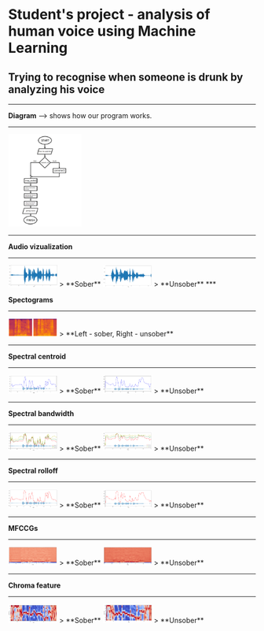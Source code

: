 # Student's project - analysis of human voice using Machine Learning
## Trying to recognise when someone is drunk by analyzing his voice

***

**Diagram** --> shows how our program works. 

***

<img src = "Code/photos/voicesignalsdiagram.png" width = "150" >

***

**Audio vizualization**

***
<img src = "Code/photos/wavesober.png" width = "100" >
> **Sober**
<img src = "Code/photos/waveunsober.png" width = "100" >
> **Unsober**
***

**Spectograms**

***
<img src = "Code/photos/spectograms.png" width = "100" >
> **Left - sober, Right - unsober**

***

**Spectral centroid**

***
<img src = "Code/photos/spectralcentroidsober.png" width = "100" >
> **Sober**
<img src = "Code/photos/spectralcentroidunsober.png" width = "100" >
> **Unsober**

***

**Spectral bandwidth**

***
<img src = "Code/photos/spectralbandwidthsober.png" width = "100" >
> **Sober**
<img src = "Code/photos/spectralbandwidthunsober.png" width = "100" >
> **Unsober**

***

**Spectral rolloff**

***
<img src = "Code/photos/spectralrolloffsober.png" width = "100" >
> **Sober**
<img src = "Code/photos/spectralrolloffunsober.png" width = "100" >
> **Unsober**

***

**MFCCGs**

***
<img src = "Code/photos/mfsober.png" width = "100" >
> **Sober**
<img src = "Code/photos/mfunsober.png" width = "100" >
> **Unsober**

***

**Chroma feature**

***
<img src = "Code/photos/cfsober.png" width = "100" >
> **Sober**
<img src = "Code/photos/cfunsober.png" width = "100" >
> **Unsober**
